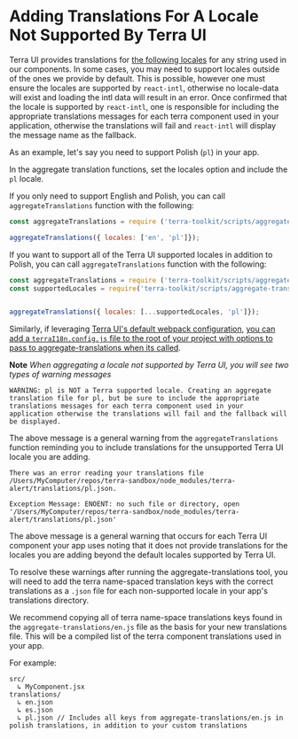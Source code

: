 # Adding Translations For A Locale Not Supported By Terra UI

Terra UI provides translations for [the following locales](https://github.com/cerner/terra-toolkit/blob/master/scripts/aggregate-translations/i18nSupportedLocales.js) for any string used in our components. In some cases, you may need to support locales outside of the ones we provide by default. This is possible, however one must ensure the locales are supported by `react-intl`, otherwise no locale-data will exist and loading the intl data will result in an error. Once confirmed that the locale is supported by `react-intl`, one is responsible for including the appropriate translations messages for each terra component used in your application, otherwise the translations will fail and `react-intl` will display the message name as the fallback.

As an example, let's say you need to support Polish (`pl`) in your app.

In the aggregate translation functions, set the locales option and include the `pl` locale.

If you only need to support English and Polish, you can call `aggregateTranslations` function with the following:

```js
const aggregateTranslations = require ('terra-toolkit/scripts/aggregate-translations/aggregate-translations');

aggregateTranslations({ locales: ['en', 'pl']});
```

If you want to support all of the Terra UI supported locales in addition to Polish, you can call `aggregateTranslations` function with the following:

```js
const aggregateTranslations = require ('terra-toolkit/scripts/aggregate-translations/aggregate-translations');
const supportedLocales = require('terra-toolkit/scripts/aggregate-translations/i18nSupportedLocales');


aggregateTranslations({ locales: [...supportedLocales, 'pl']});
```

Similarly, if leveraging [Terra UI's default webpack configuration](https://github.com/cerner/terra-toolkit/blob/master/config/webpack/webpack.config.js), [you can add a `terraI18n.config.js` file to the root of your project with options to pass to aggregate-translations when its called](https://github.com/cerner/terra-toolkit/blob/master/docs/AggregateTranslations.md#terrai18nconfig-example).

**Note** *When aggregating a locale not supported by Terra UI, you will see two types of warning messages*

```
WARNING: pl is NOT a Terra supported locale. Creating an aggregate translation file for pl, but be sure to include the appropriate translations messages for each terra component used in your application otherwise the translations will fail and the fallback will be displayed.
```

The above message is a general warning from the `aggregateTranslations` function reminding you to include translations for the unsupported Terra UI locale you are adding.

```
There was an error reading your translations file /Users/MyComputer/repos/terra-sandbox/node_modules/terra-alert/translations/pl.json.

Exception Message: ENOENT: no such file or directory, open '/Users/MyComputer/repos/terra-sandbox/node_modules/terra-alert/translations/pl.json'
```

The above message is a general warning that occurs for each Terra UI component your app uses noting that it does not provide translations for the locales you are adding beyond the default locales supported by Terra UI.

To resolve these warnings after running the aggregate-translations tool, you will need to add the terra name-spaced translation keys with the correct translations as a `.json` file for each non-supported locale in your app's translations directory.

We recommend copying all of terra name-space translations keys found in the `aggregate-translations/en.js` file as the basis for your new translations file. This will be a compiled list of the terra component translations used in your app.

For example:

```
src/
  ↳ MyComponent.jsx
translations/
  ↳ en.json
  ↳ es.json
  ↳ pl.json // Includes all keys from aggregate-translations/en.js in polish translations, in addition to your custom translations
```